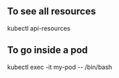 ## To see all resources
kubectl api-resources

## To go inside a pod

kubectl exec -it my-pod -- /bin/bash
